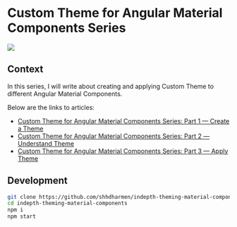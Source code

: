 # Custom Theme for Angular Material Components Series

![](https://res.cloudinary.com/indepth-dev/image/fetch/w_1000,f_auto/https://admin.indepth.dev/content/images/2020/08/Custom-Theme-for-Angular-Material-Components-Series_-Part-1---Create-a-Theme.png )

## Context

In this series, I will write about creating and applying Custom Theme to different Angular Material Components.

Below are the links to articles:

- [Custom Theme for Angular Material Components Series: Part 1 — Create a Theme](https://indepth.dev/custom-theme-for-angular-material-components-series-part-1-create-a-theme/ )
- [Custom Theme for Angular Material Components Series: Part 2 — Understand Theme](https://indepth.dev/custom-theme-for-angular-material-components-series-part-2-understand-theme/)
- [Custom Theme for Angular Material Components Series: Part 3 — Apply Theme](https://indepth.dev/custom-theme-for-angular-material-components-series-part-3-apply-theme)

## Development

```bash
git clone https://github.com/shhdharmen/indepth-theming-material-components.git
cd indepth-theming-material-components
npm i
npm start
```
